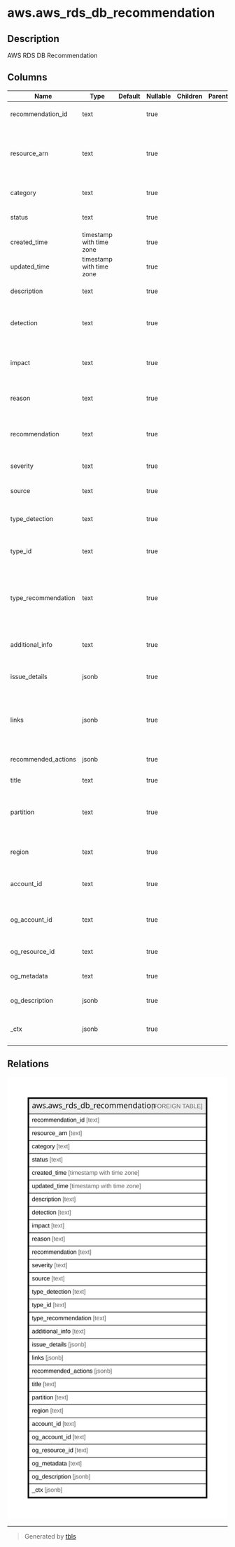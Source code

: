 # aws.aws_rds_db_recommendation

## Description

AWS RDS DB Recommendation

## Columns

| Name | Type | Default | Nullable | Children | Parents | Comment |
| ---- | ---- | ------- | -------- | -------- | ------- | ------- |
| recommendation_id | text |  | true |  |  | The unique identifier for the recommendation. |
| resource_arn | text |  | true |  |  | The Amazon Resource Name (ARN) of the RDS resource associated with the recommendation. |
| category | text |  | true |  |  | The category of the recommendation. |
| status | text |  | true |  |  | The current status of the recommendation. |
| created_time | timestamp with time zone |  | true |  |  | The time when the recommendation was created. |
| updated_time | timestamp with time zone |  | true |  |  | The time when the recommendation was last updated. |
| description | text |  | true |  |  | A detailed description of the recommendation. |
| detection | text |  | true |  |  | A short description of the issue identified for this recommendation. |
| impact | text |  | true |  |  | A short description that explains the possible impact of an issue. |
| reason | text |  | true |  |  | The reason why this recommendation was created. |
| recommendation | text |  | true |  |  | A short description of the recommendation to resolve an issue. |
| severity | text |  | true |  |  | The severity level of the recommendation. |
| source | text |  | true |  |  | The AWS service that generated the recommendations. |
| type_detection | text |  | true |  |  | A short description of the recommendation type. |
| type_id | text |  | true |  |  | A value that indicates the type of recommendation. |
| type_recommendation | text |  | true |  |  | A short description that summarizes the recommendation to fix all the issues of the recommendation type. |
| additional_info | text |  | true |  |  | Additional information about the recommendation. |
| issue_details | jsonb |  | true |  |  | Details of the issue that caused the recommendation. |
| links | jsonb |  | true |  |  | A link to documentation that provides additional information about the recommendation. |
| recommended_actions | jsonb |  | true |  |  | A list of recommended actions. |
| title | text |  | true |  |  | Title of the resource. |
| partition | text |  | true |  |  | The AWS partition in which the resource is located (aws, aws-cn, or aws-us-gov). |
| region | text |  | true |  |  | The AWS Region in which the resource is located. |
| account_id | text |  | true |  |  | The AWS Account ID in which the resource is located. |
| og_account_id | text |  | true |  |  | The Platform Account ID in which the resource is located. |
| og_resource_id | text |  | true |  |  | The unique ID of the resource in opengovernance. |
| og_metadata | text |  | true |  |  | Platform Metadata of the AWS resource. |
| og_description | jsonb |  | true |  |  | The full model description of the resource |
| _ctx | jsonb |  | true |  |  | Steampipe context in JSON form, e.g. connection_name. |

## Relations

![er](aws.aws_rds_db_recommendation.svg)

---

> Generated by [tbls](https://github.com/k1LoW/tbls)

